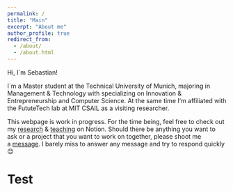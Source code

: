 ```yaml
---
permalink: /
title: "Main"
excerpt: "About me"
author_profile: true
redirect_from: 
  - /about/
  - /about.html
---
```


Hi, I´m Sebastian! 

I´m a Master student at the Technical University of Munich, majoring in Management & Technology with specializing on Innovation & Entrepreneurship and Computer Science. At the same time I‘m affiliated with the FututeTech lab at MIT CSAIL as a visiting researcher. 

This webpage is work in progress. For the time being, feel free to check out my [research](https://www.notion.so/Research-Publications-4bbaab338a6845d3a6fa3f9ec8968da0?pvs=21) & [](https://www.notion.so/Research-Publications-4bbaab338a6845d3a6fa3f9ec8968da0?pvs=21)[teaching](https://www.notion.so/Teaching-9a27d36495204e2c9baf68f9550bd48c?pvs=21) on Notion. Should there be anything you want to ask or a project that you want to work on together, please shoot me a [message](sebastian.sartor97@gmail.com). I barely miss to answer any message and try to respond quickly😊


Test
======